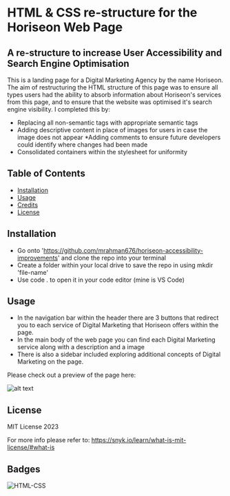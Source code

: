 
# HTML & CSS re-structure for the Horiseon Web Page

## A re-structure to increase User Accessibility and Search Engine Optimisation

This is a landing page for a Digital Marketing Agency by the name Horiseon. The aim of restructuring the HTML structure of this page was to ensure all types users had the ability to absorb information about Horiseon's services from this page, and to ensure that the website was optimised it's search engine visibility. I completed this by:

* Replacing all non-semantic tags with appropriate semantic tags
* Adding descriptive content in place of images for users in case the image does not appear
*Adding comments to ensure future developers could identify where changes had been made
* Consolidated containers within the stylesheet for uniformity

## Table of Contents


* [Installation](#installation)
* [Usage](#usage)
* [Credits](#credits)
* [License](#license)

## Installation

* Go onto 'https://github.com/mrahman676/horiseon-accessibility-improvements' and clone the repo into your terminal
* Create a folder within your local drive to save the repo in using mkdir 'file-name'
* Use code . to open it in your code editor (mine is VS Code)

## Usage 

* In the navigation bar within the header there are 3 buttons that redirect you to each service of Digital Marketing that Horiseon offers within the page.
* In the main body of the web page you can find each Digital Marketing service along with a description and a image
* There is also a sidebar included exploring additional concepts of Digital Marketing on the page.

Please check out a preview of the page here:

![alt text](assets/images/Screenshot-Horiseon.png)

## License

MIT License 2023

For more info please refer to: https://snyk.io/learn/what-is-mit-license/#what-is

## Badges

![HTML-CSS](https://img.shields.io/badge/HTML-CSS-blue
)

